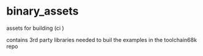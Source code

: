 # binary_assets
assets for building (ci )

contains 3rd party libraries needed to buil the examples in the toolchain68k repo
